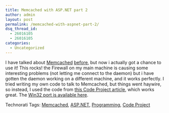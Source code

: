 ```yaml
---
title: Memcached with ASP.NET part 2
author: admin
layout: post
permalink: /memcached-with-aspnet-part-2/
dsq_thread_id:
  - 26016105
  - 26016105
categories:
  - Uncategorized
---
```

I have talked about [Memcached][1] [before][2], but now i actually got a chance to use it! This rocks! the Firewall on my main machine is causing some interesting problems (not letting me connect to the daemon) but i have gotten the daemon working on a different machine, and it works perfectly. I tried writing my own code to talk to Memcached, but things went haywire, so instead, I used the code from [this Code Project article][3], which works great. The [Win32 port is available here][4]. </p> 

<div class="wlWriterSmartContent" id="0767317B-992E-4b12-91E0-4F059A8CECA8:f5f747a2-5f70-4681-ab12-097b81183275" style="padding-right:0px;display:inline;padding-left:0px;padding-bottom:0px;margin:0px;padding-top:0px;">
  Technorati Tags: <a href="http://technorati.com/tags/Memcached" rel="tag">Memcached</a>, <a href="http://technorati.com/tags/ASP.NET" rel="tag">ASP.NET</a>, <a href="http://technorati.com/tags/Programming" rel="tag">Programming</a>, <a href="http://technorati.com/tags/Code%20Project" rel="tag">Code Project</a>
</div>

 [1]: http://www.danga.com/memcached/
 [2]: http://blog.lotas-smartman.net/archive/2007/07/22/using-memcached-with-asp-net.aspx
 [3]: http://www.codeproject.com/useritems/memcached_aspnet.asp
 [4]: http://jehiah.cz/projects/memcached-win32/